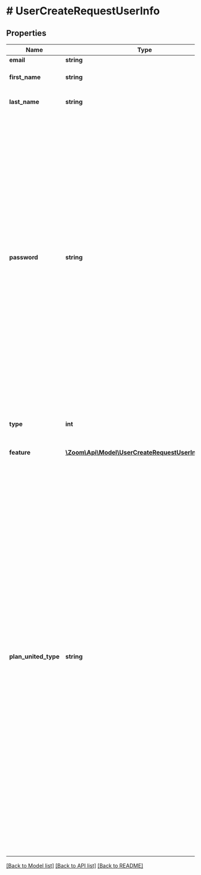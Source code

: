 # # UserCreateRequestUserInfo

## Properties

Name | Type | Description | Notes
------------ | ------------- | ------------- | -------------
**email** | **string** | User email address. |
**first_name** | **string** | User&#39;s first name: cannot contain more than 5 Chinese words. | [optional]
**last_name** | **string** | User&#39;s last name: cannot contain more than 5 Chinese words. | [optional]
**password** | **string** | User password. Only used for the \&quot;autoCreate\&quot; function. The password has to have a minimum of 8 characters and maximum of 32 characters. By default (basic requirement), password must have at least one letter (a, b, c..), at least one number (1, 2, 3...) and include both uppercase and lowercase letters. It should not contain only one identical character repeatedly (&#39;11111111&#39; or &#39;aaaaaaaa&#39;) and it cannot contain consecutive characters (&#39;12345678&#39; or &#39;abcdefgh&#39;).  **Note:** If the account owner or admin has enabled [enhanced password requirements](https://support.zoom.us/hc/en-us/articles/360034675592-Advanced-security-settings#h_fa9186e4-6818-4f7a-915c-2e25c19f0acd), the value provided in this field must meet those requirements. These requirements can be retrieved by calling the [**Get account settings**](/docs/api-reference/zoom-api/ma#operation/accountSettings) API and referring to the &#x60;password_requirement&#x60; field present in the &#x60;security&#x60; object. | [optional]
**type** | **int** | User type:&lt;br&gt;&#x60;1&#x60; - Basic.&lt;br&gt;&#x60;2&#x60; - Licensed.&lt;br&gt;&#x60;3&#x60; - On-prem.&lt;br&gt;&#x60;99&#x60; - None (this can only be set with &#x60;ssoCreate&#x60;). |
**feature** | [**\Zoom\Api\Model\UserCreateRequestUserInfoFeature**](UserCreateRequestUserInfoFeature.md) |  | [optional]
**plan_united_type** | **string** | The Zoom United type. The license option:  * &#x60;1&#x60; — Zoom United Pro-United with US/CA Unlimited.  * &#x60;2&#x60; — Zoom United Pro-United with UK/IR Unlimited.  * &#x60;4&#x60; — Zoom United Pro-United with AU/NZ Unlimited.  * &#x60;8&#x60; — Zoom United Pro-United with Global Select.  * &#x60;16&#x60; — Zoom United Pro-United with Zoom Phone Pro.  * &#x60;32&#x60; — Zoom United Biz-United with US/CA Unlimited.  * &#x60;64&#x60; — Zoom United Biz-United with UK/IR Unlimited.  * &#x60;128&#x60; — Zoom United Biz-United with AU/NZ Unlimited.  * &#x60;256&#x60; — Zoom United Biz-United with Global Select.  * &#x60;512&#x60; — Zoom United Biz-United with Zoom Phone Pro.  * &#x60;1024&#x60; — Zoom United Ent-United with US/CA Unlimited.  * &#x60;2048&#x60; — Zoom United Ent-United with UK/IR Unlimited.  * &#x60;4096&#x60; — Zoom United Ent-United with AU/NZ Unlimited.  * &#x60;8192&#x60; — Zoom United Ent-United with Global Select.  * &#x60;16384&#x60; — Zoom United Ent-United with Zoom Phone Pro.  * &#x60;32768&#x60; — Zoom United Pro-United with JP Unlimited.  * &#x60;65536&#x60; — Zoom United Biz-United with JP Unlimited.  * &#x60;131072&#x60; — Zoom United Ent-United with JP Unlimited. | [optional]

[[Back to Model list]](../../README.md#models) [[Back to API list]](../../README.md#endpoints) [[Back to README]](../../README.md)
